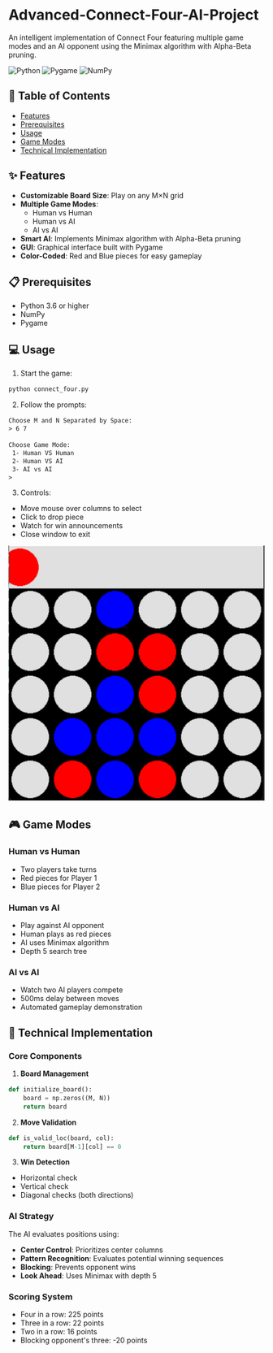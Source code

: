 # Advanced-Connect-Four-AI-Project

An intelligent implementation of Connect Four featuring multiple game modes and an AI opponent using the Minimax algorithm with Alpha-Beta pruning.

![Python](https://img.shields.io/badge/python-3.6+-blue.svg)
![Pygame](https://img.shields.io/badge/pygame-2.0+-blue.svg)
![NumPy](https://img.shields.io/badge/numpy-1.19+-blue.svg)



## 📝 Table of Contents

- [Features](#-features)
- [Prerequisites](#-prerequisites)
- [Usage](#-usage)
- [Game Modes](#-game-modes)
- [Technical Implementation](#-technical-implementation)

## ✨ Features

- **Customizable Board Size**: Play on any M×N grid
- **Multiple Game Modes**:
  - Human vs Human
  - Human vs AI
  - AI vs AI
- **Smart AI**: Implements Minimax algorithm with Alpha-Beta pruning
- **GUI**: Graphical interface built with Pygame
- **Color-Coded**: Red and Blue pieces for easy gameplay

## 📋 Prerequisites

- Python 3.6 or higher
- NumPy
- Pygame


## 💻 Usage

1. Start the game:
```bash
python connect_four.py
```

2. Follow the prompts:
```
Choose M and N Separated by Space:
> 6 7

Choose Game Mode:
 1- Human VS Human
 2- Human VS AI
 3- AI vs AI
> 
```

3. Controls:
- Move mouse over columns to select
- Click to drop piece
- Watch for win announcements
- Close window to exit

  
![Board](board.png)

## 🎮 Game Modes

### Human vs Human
- Two players take turns
- Red pieces for Player 1
- Blue pieces for Player 2

### Human vs AI
- Play against AI opponent
- Human plays as red pieces
- AI uses Minimax algorithm
- Depth 5 search tree

### AI vs AI
- Watch two AI players compete
- 500ms delay between moves
- Automated gameplay demonstration

## 🔧 Technical Implementation

### Core Components

1. **Board Management**
```python
def initialize_board():
    board = np.zeros((M, N))
    return board
```

2. **Move Validation**
```python
def is_valid_loc(board, col):
    return board[M-1][col] == 0
```

3. **Win Detection**
- Horizontal check
- Vertical check
- Diagonal checks (both directions)

### AI Strategy

The AI evaluates positions using:

- **Center Control**: Prioritizes center columns
- **Pattern Recognition**: Evaluates potential winning sequences
- **Blocking**: Prevents opponent wins
- **Look Ahead**: Uses Minimax with depth 5

### Scoring System

- Four in a row: 225 points
- Three in a row: 22 points
- Two in a row: 16 points
- Blocking opponent's three: -20 points


